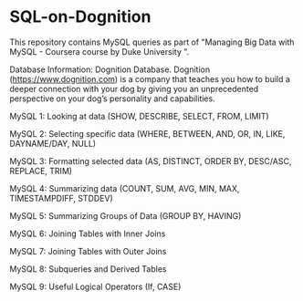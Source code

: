 # SQL-on-Dognition

This repository contains MySQL queries as part of "Managing Big Data with MySQL - Coursera course by Duke University ".

Database Information:
Dognition Database.
Dognition (https://www.dognition.com) is a company that teaches you how to build a deeper connection with your dog by giving you an unprecedented perspective on your dog’s personality and capabilities.

MySQL 1: Looking at data (SHOW, DESCRIBE, SELECT, FROM, LIMIT)

MySQL 2: Selecting specific data (WHERE, BETWEEN, AND, OR, IN, LIKE, DAYNAME/DAY, NULL)

MySQL 3: Formatting selected data (AS, DISTINCT, ORDER BY, DESC/ASC, REPLACE, TRIM)

MySQL 4: Summarizing data (COUNT, SUM, AVG, MIN, MAX, TIMESTAMPDIFF, STDDEV)

MySQL 5: Summarizing Groups of Data (GROUP BY, HAVING)

MySQL 6: Joining Tables with Inner Joins

MySQL 7: Joining Tables with Outer Joins

MySQL 8: Subqueries and Derived Tables

MySQL 9: Useful Logical Operators (If, CASE)

